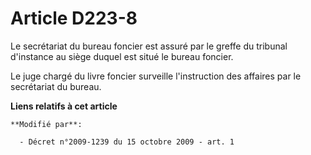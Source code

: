 # Article D223-8

Le secrétariat du bureau foncier est assuré par le greffe du tribunal d'instance au siège duquel est situé le bureau
foncier. 

Le juge chargé du livre foncier surveille l'instruction des affaires par le secrétariat du bureau.

**Liens relatifs à cet article**

	**Modifié par**:

	  - Décret n°2009-1239 du 15 octobre 2009 - art. 1
